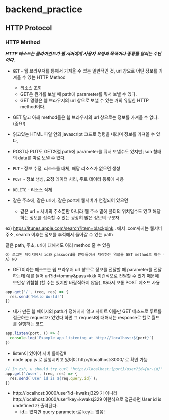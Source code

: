 # backend_practice

## HTTP Protocol

### HTTP Method

***HTTP 메소드는 클라이언트가 웹 서버에게 사용자 요청의 목적이나 종류를 알리는 수단이다.***  

* `GET` - 웹 브라우저를 통해서 가져올 수 있는 일반적인 것, url 창으로 어떤 정보를 가져올 수 있는 HTTP Method
    * 리소스 조회
    * GET은 뭔가를 보낼 때 path에 parameter를 줘서 보낼 수 있다.
    * GET 명령은 웹 브라우저의 url 창으로 보낼 수 있는 거의 유일한 HTTP method이다.

* GET 말고 아래 method들은 웹 브라우저의 url 창으로는 정보를 가져올 수 없다. (중요!)
* 읽고있는 HTML 파일 안의 javascript 코드로 명령을 내리며 정보를 가져올 수 있다.
* POST나 PUT도 GET처럼 path에 parameter를 줘서 보낼수도 있지만 json 형태의 data를 따로 보낼 수 있다.

* `PUT` - 정보 수정, 리소스를 대체, 해당 리소스가 없으면 생성
* `POST` - 정보 생성, 요청 데이터 처리, 주로 데이터 등록에 사용
* `DELETE` - 리소스 삭제

* 같은 주소에, 같은 url에, 같은 port에 웹서버가 연결되어 있으면  
    * 같은 url = 서버의 주소뿐만 아니라 웹 주소 밑에 폴더의 위치일수도 있고 해당하는 정보를 접속할 수 있는 굉장히 많은 정보의 구분자  

ex) https://itunes.apple.com/search?item=blackpink.. 에서 .com까지는 웹서버 주소, search 이후는 정보를 추적해서 들어갈 수 있는 path  

같은 path, 주소, url에 대해서도 여러 method 줄 수 있음  

```md
Q) 로그인 페이지에서 id와 password를 받아들여서 처리하는 역할을 GET method로 하는 것이 맞을까?
A) NO
```

* GET이라는 메소드는 웹 브라우저 url 창으로 정보를 전달할 때 parameter를 전달하는데 예를 들어 url?id=tommy&pass=kkk 이런식으로 전달할 수 있기 때문에 보안상 위험함 (할 수는 있지만 바람직하지 않음), 따라서 보통 POST 메소드 사용  

```JavaScript
app.get('/', (req, res) => {
  res.send('Hello World!')
})
```

* 내가 만든 웹 페이지의 path가 정해지지 않고 사이트 이름만 GET 메소드로 루트를 접근하는 request가 있었다 하면 그 request에 대해서는 response로 헬로 월드를 실행하는 코드  

```JavaScript
app.listen(port, () => {
  console.log(`Example app listening at http://localhost:${port}`)
})
```

* listen이 있어야 서버 돌아감!!
* node app.js 로 실행시키고 있어야 http://localhost:3000/ 로 확인 가능

```JavaScript
// In zsh, u should try curl "http://localhost:{port}/user?id={ur-id}"
app.get('/user', (req, res) => {
  res.send(`User id is ${req.query.id}`);
})
```

* http://localhost:3000/user?id=kwaksj329 가 아니라 http://localhost:3000/user?key=kwaksj329 이런식으로 접근하면 User id is undefined 가 출력된다.
    * id는 있지만 query parameter로 key는 없음!

